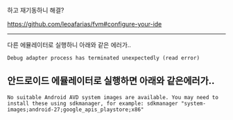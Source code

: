 하고 재기동하니 해결?

https://github.com/leoafarias/fvm#configure-your-ide

---


다른 에뮬레이터로 실행하니 아래와 같은 에러가..

```
Debug adapter process has terminated unexpectedly (read error)
```



## 안드로이드 에뮬레이터로 실행하면 아래와 같은에러가..

```
No suitable Android AVD system images are available. You may need to install these using sdkmanager, for example: sdkmanager "system-images;android-27;google_apis_playstore;x86"
```


